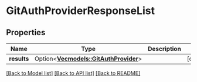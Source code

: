 # GitAuthProviderResponseList

## Properties

Name | Type | Description | Notes
------------ | ------------- | ------------- | -------------
**results** | Option<[**Vec<models::GitAuthProvider>**](GitAuthProvider.md)> |  | [optional]

[[Back to Model list]](../README.md#documentation-for-models) [[Back to API list]](../README.md#documentation-for-api-endpoints) [[Back to README]](../README.md)


